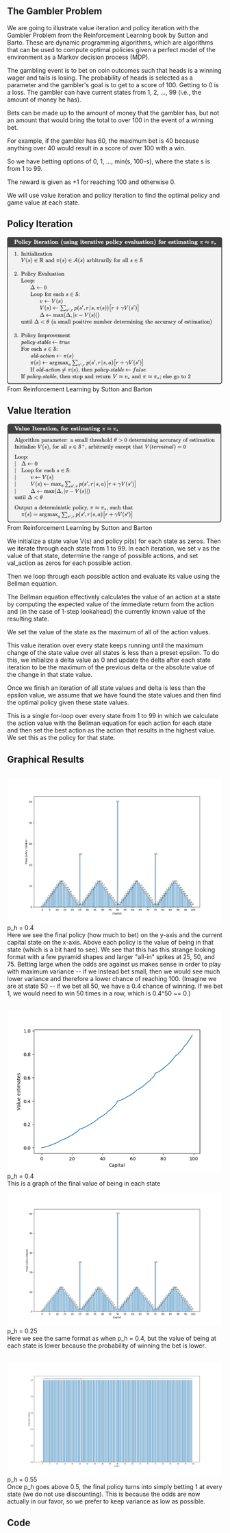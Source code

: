 ## The Gambler Problem
We are going to illustrate value iteration and policy iteration with the Gambler Problem from the Reinforcement Learning book by Sutton and Barto. These are dynamic programming algorithms, which are algorithms that can be used to compute optimal policies given a perfect model of the environment as a Markov decision process (MDP). 

The gambling event is to bet on coin outcomes such that heads is a winning wager and tails is losing. The probability of heads is selected as a parameter and the gambler's goal is to get to a score of 100. Getting to 0 is a loss. The gambler can have current states from 1, 2, ..., 99 (i.e., the amount of money he has). 

Bets can be made up to the amount of money that the gambler has, but not an amount that would bring the total to over 100 in the event of a winning bet. 

For example, if the gambler has 60, the maximum bet is 40 because anything over 40 would result in a score of over 100 with a win. 

So we have betting options of 0, 1, ..., min(s, 100-s), where the state s is from 1 to 99. 

The reward is given as +1 for reaching 100 and otherwise 0. 

We will use value iteration and policy iteration to find the optimal policy and game value at each state. 

## Policy Iteration
<img src="../assets/pol_iteration.png">
<br>From Reinforcement Learning by Sutton and Barton

## Value Iteration
<img src="../assets/val_iteration.png">
<br>From Reinforcement Learning by Sutton and Barton

We initialize a state value V(s) and policy pi(s) for each state as zeros. Then we iterate through each state from 1 to 99. In each iteration, we set v as the value of that state, determine the range of possible actions, and set val_action as zeros for each possible action. 

Then we loop through each possible action and evaluate its value using the Bellman equation. 

The Bellman equation effectively calculates the value of an action at a state by computing the expected value of the immediate return from the action and (in the case of 1-step lookahead) the currently known value of the resulting state. 

We set the value of the state as the maximum of all of the action values. 

This value iteration over every state keeps running until the maximum change of the state value over all states is less than a preset epsilon. To do this, we initialize a delta value as 0 and update the delta after each state iteration to be the maximum of the previous delta or the absolute value of the change in that state value. 

Once we finish an iteration of all state values and delta is less than the epsilon value, we assume that we have found the state values and then find the optimal policy given these state values. 

This is a single for-loop over every state from 1 to 99 in which we calculate the action value with the Bellman equation for each action for each state and then set the best action as the action that results in the highest value. We set this as the policy for that state. 



## Graphical Results
<br><img src="../assets/gambler04.png" width="500">
<br>p_h = 0.4
<br>Here we see the final policy (how much to bet) on the y-axis and the current capital state on the x-axis. Above each policy is the value of being in that state (which is a bit hard to see). We see that this has this strange looking format with a few pyramid shapes and larger "all-in" spikes at 25, 50, and 75. Betting large when the odds are against us makes sense in order to play with maximum variance -- if we instead bet small, then we would see much lower variance and therefore a lower chance of reaching 100. (Imagine we are at state 50 -- if we bet all 50, we have a 0.4 chance of winning. If we bet 1, we would need to win 50 times in a row, which is 0.4^50 ~= 0.)

<br><img src="../assets/gambler04capital.png" width="500">
<br>p_h = 0.4
<br>This is a graph of the final value of being in each state

<img src="../assets/gambler025.png" width="500">
<br>p_h = 0.25
<br> Here we see the same format as when p_h = 0.4, but the value of being at each state is lower because the probability of winning the bet is lower. 

<br><img src="../assets/gambler055.png" width="500">
<br>p_h = 0.55
<br>Once p_h goes above 0.5, the final policy turns into simply betting 1 at every state (we do not use discounting). This is because the odds are now actually in our favor, so we prefer to keep variance as low as possible. 

## Code
<script src="https://gist.github.com/chisness/9af4cbb4d193af6e98b1a0fd65cade6b.js"></script>

<script src="https://gist.github.com/chisness/6150ecfba999c8807467d9329e2c36a4.js"></script>

<script src="https://gist.github.com/chisness/e6d3d1a89285597a413de3cfd169ca5f.js"></script>